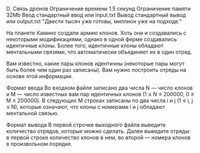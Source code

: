 D. Связь дронов
Ограничение времени	1.5 секунд
Ограничение памяти	32Mb
Ввод	стандартный ввод или input.txt
Вывод	стандартный вывод или output.txt
"Двести тысяч уже готовы, миллион уже на подходе."

На планете Камино создали армию клонов. Хоть они и создавались с некоторыми модификациями, однако в одной ферме создавались идентичные клоны. Более того, идентичные клоны обладают ментальными связями, что автоматически объединяет их в один отряд.

Вам известно, какие пары клонов идентичны (некоторые пары могут быть более чем один раз записаны). Вам нужно построить отряды на основе этой информации.

Формат ввода
Во входном файле записано два числа N — число клонов и M — число известных вам пар идентичных клонов (1 ≤ N ≤ 200000, 0 ≤ M ≤ 200000). В следующих M строках записаны по два числа i и j (1 ≤ i, j ≤ N), которые означают, что клоны с номерами i и j обладают ментальной связью.

Формат вывода
В первой строчке выходного файла выведите количество отрядов, которые можно сделать. Далее выведите отряды: в первой строке количество клонов в нем, во второй — номера клонов в произвольном порядке.